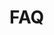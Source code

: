 <script setup>
  import FAQ from './Components/FAQ.vue'
   
</script>


# FAQ
<FAQ question="Q: Can I use AngadiApp with any type of shop?" answer="A: Yes, AngadiApp is designed to cater to the needs of various types of local vendors, from grocery stores to small businesses." />

<FAQ question="Q: Is there a limit to the number of items I can add to my inventory?" answer="A: No, AngadiApp allows you to add unlimited items to your inventory, ensuring flexibility and scalability for your business." />

<FAQ question="Q: How secure are the payment transactions on AngadiApp?" answer="A: AngadiApp employs robust security measures to safeguard your payment transactions, ensuring a safe and secure shopping experience for your customers." />

<FAQ question="Q: Can I integrate AngadiApp with my existing POS system?" answer="A: Currently, AngadiApp does not support direct integration with external POS systems. However, you can manually input data from AngadiApp into your POS system if needed." />

<FAQ question="Q: Is AngadiApp compatible with all mobile devices?" answer="A: AngadiApp is compatible with most modern smartphones and tablets running iOS and Android operating systems. Make sure to check the compatibility requirements before downloading the app." />

<FAQ question="Q: Is AngadiApp compatible with Bluetooth-enabled receipt printers?" answer="A: Yes, AngadiApp supports integration with Bluetooth-enabled receipt printers for printing bills directly from the app." />

<FAQ question="Q: Can I export sales data and transaction history from AngadiApp?" answer="A: Yes, AngadiApp allows you to export sales data and transaction history in various formats, such as CSV or PDF, for further analysis or record-keeping purposes." />

<FAQ question="Q: Does AngadiApp offer multi-language support for user interfaces?" answer="A: Currently, AngadiApp is available in English only. However, we are actively working on adding support for additional languages in future updates." />

<FAQ question="Q: How frequently does AngadiApp receive updates and new features?" answer="A: AngadiApp receives regular updates and new features to improve functionality and address user feedback. Updates are typically released every few weeks, with major feature updates announced in advance." />

<FAQ question="Q: Can I customize the layout and design of bills generated by AngadiApp?" answer="A: Yes, AngadiApp provides options for customizing the layout and design of bills, including adding logos, changing fonts, and modifying colors to match your brand identity." />

<FAQ question="Q: Is AngadiApp compliant with local tax regulations and GST requirements?" answer="A: Yes, AngadiApp is designed to comply with local tax regulations and GST requirements, allowing you to accurately calculate and include taxes in your bills." />

<FAQ question="Q: How does AngadiApp ensure data security and privacy for users?" answer="A: At AngadiApp, we prioritize the security and privacy of our users. We firmly believe in respecting user privacy, and as such, we do not collect or store any user data. Your data remains with you, ensuring maximum confidentiality and peace of mind." />

<FAQ question="Q: How can I get technical support for AngadiApp?" answer="A: For technical support or any inquiries related to AngadiApp, please reach out to our dedicated customer support team via email at support@angadiApp.com or by phone at 1-800-ANGADIApp." />
